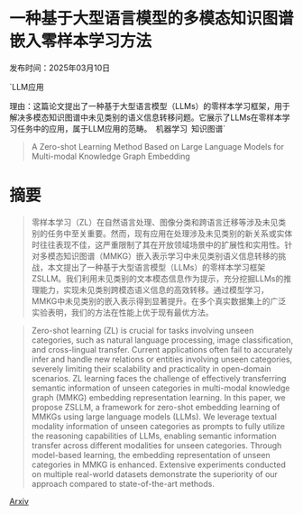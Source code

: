 # 一种基于大型语言模型的多模态知识图谱嵌入零样本学习方法

发布时间：2025年03月10日

`LLM应用

理由：这篇论文提出了一种基于大型语言模型（LLMs）的零样本学习框架，用于解决多模态知识图谱中未见类别的语义信息转移问题。它展示了LLMs在零样本学习任务中的应用，属于LLM应用的范畴。` `机器学习` `知识图谱`

> A Zero-shot Learning Method Based on Large Language Models for Multi-modal Knowledge Graph Embedding

# 摘要

> 零样本学习（ZL）在自然语言处理、图像分类和跨语言迁移等涉及未见类别的任务中至关重要。然而，现有应用在处理涉及未见类别的新关系或实体时往往表现不佳，这严重限制了其在开放领域场景中的扩展性和实用性。针对多模态知识图谱（MMKG）嵌入表示学习中未见类别语义信息转移的挑战，本文提出了一种基于大型语言模型（LLMs）的零样本学习框架ZSLLM。我们利用未见类别的文本模态信息作为提示，充分挖掘LLMs的推理能力，实现未见类别跨模态语义信息的高效转移。通过模型学习，MMKG中未见类别的嵌入表示得到显著提升。在多个真实数据集上的广泛实验表明，我们的方法在性能上优于现有最优方法。

> Zero-shot learning (ZL) is crucial for tasks involving unseen categories, such as natural language processing, image classification, and cross-lingual transfer. Current applications often fail to accurately infer and handle new relations or entities involving unseen categories, severely limiting their scalability and practicality in open-domain scenarios. ZL learning faces the challenge of effectively transferring semantic information of unseen categories in multi-modal knowledge graph (MMKG) embedding representation learning. In this paper, we propose ZSLLM, a framework for zero-shot embedding learning of MMKGs using large language models (LLMs). We leverage textual modality information of unseen categories as prompts to fully utilize the reasoning capabilities of LLMs, enabling semantic information transfer across different modalities for unseen categories. Through model-based learning, the embedding representation of unseen categories in MMKG is enhanced. Extensive experiments conducted on multiple real-world datasets demonstrate the superiority of our approach compared to state-of-the-art methods.

[Arxiv](https://arxiv.org/abs/2503.07202)